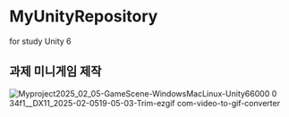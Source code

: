 # MyUnityRepository
 for study Unity 6

## 과제 미니게임 제작


![Myproject2025_02_05-GameScene-WindowsMacLinux-Unity66000 0 34f1__DX11_2025-02-0519-05-03-Trim-ezgif com-video-to-gif-converter](https://github.com/user-attachments/assets/23b52f50-3e72-4b36-9c72-5ac676d44315)

